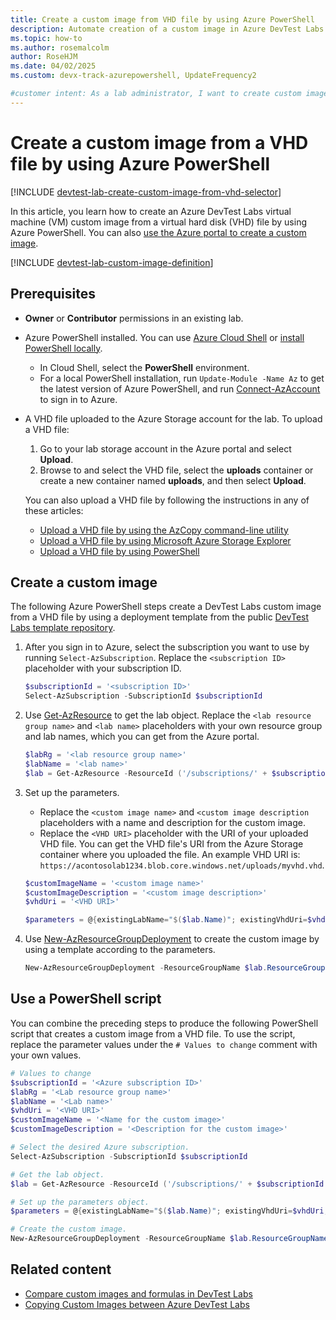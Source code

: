```yaml
---
title: Create a custom image from VHD file by using Azure PowerShell
description: Automate creation of a custom image in Azure DevTest Labs from a VHD file by using PowerShell.
ms.topic: how-to
ms.author: rosemalcolm
author: RoseHJM
ms.date: 04/02/2025
ms.custom: devx-track-azurepowershell, UpdateFrequency2

#customer intent: As a lab administrator, I want to create custom images from VHD files, so I can make the custom images available to lab users as bases for creating lab VMs.
---
```


# Create a custom image from a VHD file by using Azure PowerShell

[!INCLUDE [devtest-lab-create-custom-image-from-vhd-selector](../../includes/devtest-lab-create-custom-image-from-vhd-selector.md)]

In this article, you learn how to create an Azure DevTest Labs virtual machine (VM) custom image from a virtual hard disk (VHD) file by using Azure PowerShell. You can also [use the Azure portal to create a custom image](devtest-lab-create-template.md).

[!INCLUDE [devtest-lab-custom-image-definition](../../includes/devtest-lab-custom-image-definition.md)]

## Prerequisites

- **Owner** or **Contributor** permissions in an existing lab.
- Azure PowerShell installed. You can use [Azure Cloud Shell](/azure/cloud-shell/quickstart) or [install PowerShell locally](/powershell/azure/install-azure-powershell).

  - In Cloud Shell, select the **PowerShell** environment.
  - For a local PowerShell installation, run `Update-Module -Name Az` to get the latest version of Azure PowerShell, and run [Connect-AzAccount](/powershell/module/az.accounts/connect-azaccount) to sign in to Azure.

- A VHD file uploaded to the Azure Storage account for the lab. To upload a VHD file:

  1. Go to your lab storage account in the Azure portal and select **Upload**.
  1. Browse to and select the VHD file, select the **uploads** container or create a new container named **uploads**, and then select **Upload**.

  You can also upload a VHD file by following the instructions in any of these articles:

  - [Upload a VHD file by using the AzCopy command-line utility](devtest-lab-upload-vhd-using-azcopy.md)
  - [Upload a VHD file by using Microsoft Azure Storage Explorer](devtest-lab-upload-vhd-using-storage-explorer.md)
  - [Upload a VHD file by using PowerShell](devtest-lab-upload-vhd-using-powershell.md)

## Create a custom image

The following Azure PowerShell steps create a DevTest Labs custom image from a VHD file by using a deployment template from the public [DevTest Labs template repository](https://github.com/Azure/azure-devtestlab/tree/master/samples/DevTestLabs/QuickStartTemplates/201-dtl-create-customimage-from-vhd).

1. After you sign in to Azure, select the subscription you want to use by running `Select-AzSubscription`. Replace the `<subscription ID>` placeholder with your subscription ID.

   ```powershell
   $subscriptionId = '<subscription ID>'
   Select-AzSubscription -SubscriptionId $subscriptionId
   ```

1. Use [Get-AzResource](/powershell/module/az.resources/get-azresource) to get the lab object. Replace the `<lab resource group name>` and `<lab name>` placeholders with your own resource group and lab names, which you can get from the Azure portal.

   ```powershell
   $labRg = '<lab resource group name>'
   $labName = '<lab name>'
   $lab = Get-AzResource -ResourceId ('/subscriptions/' + $subscriptionId + '/resourceGroups/' + $labRg + '/providers/Microsoft.DevTestLab/labs/' + $labName)
   ```

1. Set up the parameters.

   - Replace the `<custom image name>` and `<custom image description` placeholders with a name and description for the custom image.
   - Replace the `<VHD URI>` placeholder with the URI of your uploaded VHD file. You can get the VHD file's URI from the Azure Storage container where you uploaded the file. An example VHD URI is: `https://acontosolab1234.blob.core.windows.net/uploads/myvhd.vhd`.

   ```powershell
   $customImageName = '<custom image name>'
   $customImageDescription = '<custom image description>'
   $vhdUri = '<VHD URI>'

   $parameters = @{existingLabName="$($lab.Name)"; existingVhdUri=$vhdUri; imageOsType='windows'; isVhdSysPrepped=$false; imageName=$customImageName; imageDescription=$customImageDescription}
   ```

1. Use [New-AzResourceGroupDeployment](/powershell/module/az.resources/new-azresourcegroupdeployment) to create the custom image by using a template according to the parameters.

   ```powershell
   New-AzResourceGroupDeployment -ResourceGroupName $lab.ResourceGroupName -Name CreateCustomImage -TemplateUri 'https://raw.githubusercontent.com/Azure/azure-devtestlab/master/samples/DevTestLabs/QuickStartTemplates/201-dtl-create-customimage-from-vhd/azuredeploy.json' -TemplateParameterObject $parameters
   ```

## Use a PowerShell script

You can combine the preceding steps to produce the following PowerShell script that creates a custom image from a VHD file. To use the script, replace the parameter values under the `# Values to change` comment with your own values.

```powershell
# Values to change
$subscriptionId = '<Azure subscription ID>'
$labRg = '<Lab resource group name>'
$labName = '<Lab name>'
$vhdUri = '<VHD URI>'
$customImageName = '<Name for the custom image>'
$customImageDescription = '<Description for the custom image>'

# Select the desired Azure subscription.
Select-AzSubscription -SubscriptionId $subscriptionId

# Get the lab object.
$lab = Get-AzResource -ResourceId ('/subscriptions/' + $subscriptionId + '/resourceGroups/' + $labRg + '/providers/Microsoft.DevTestLab/labs/' + $labName)

# Set up the parameters object.
$parameters = @{existingLabName="$($lab.Name)"; existingVhdUri=$vhdUri; imageOsType='windows'; isVhdSysPrepped=$false; imageName=$customImageName; imageDescription=$customImageDescription}

# Create the custom image.
New-AzResourceGroupDeployment -ResourceGroupName $lab.ResourceGroupName -Name CreateCustomImage -TemplateUri 'https://raw.githubusercontent.com/Azure/azure-devtestlab/master/samples/DevTestLabs/QuickStartTemplates/201-dtl-create-customimage-from-vhd/azuredeploy.json' -TemplateParameterObject $parameters
```

## Related content

- [Compare custom images and formulas in DevTest Labs](devtest-lab-comparing-vm-base-image-types.md)
- [Copying Custom Images between Azure DevTest Labs](https://www.visualstudiogeeks.com/blog/DevOps/How-To-Move-CustomImages-VHD-Between-AzureDevTestLabs#copying-custom-images-between-azure-devtest-labs)
